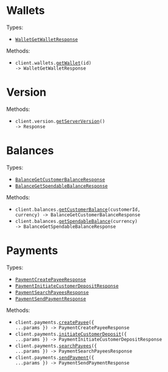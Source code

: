 # Wallets

Types:

- <code><a href="./src/resources/wallets.ts">WalletGetWalletResponse</a></code>

Methods:

- <code title="get /wallets/{id}">client.wallets.<a href="./src/resources/wallets.ts">getWallet</a>(id) -> WalletGetWalletResponse</code>

# Version

Methods:

- <code title="get /version">client.version.<a href="./src/resources/version.ts">getServerVersion</a>() -> Response</code>

# Balances

Types:

- <code><a href="./src/resources/balances.ts">BalanceGetCustomerBalanceResponse</a></code>
- <code><a href="./src/resources/balances.ts">BalanceGetSpendableBalanceResponse</a></code>

Methods:

- <code title="get /balances/customers/{customerId}/currencies/{currency}">client.balances.<a href="./src/resources/balances.ts">getCustomerBalance</a>(customerId, currency) -> BalanceGetCustomerBalanceResponse</code>
- <code title="get /balances/currencies/{currency}">client.balances.<a href="./src/resources/balances.ts">getSpendableBalance</a>(currency) -> BalanceGetSpendableBalanceResponse</code>

# Payments

Types:

- <code><a href="./src/resources/payments.ts">PaymentCreatePayeeResponse</a></code>
- <code><a href="./src/resources/payments.ts">PaymentInitiateCustomerDepositResponse</a></code>
- <code><a href="./src/resources/payments.ts">PaymentSearchPayeesResponse</a></code>
- <code><a href="./src/resources/payments.ts">PaymentSendPaymentResponse</a></code>

Methods:

- <code title="post /payments/destinations">client.payments.<a href="./src/resources/payments.ts">createPayee</a>({ ...params }) -> PaymentCreatePayeeResponse</code>
- <code title="post /payments/customer-deposit-link">client.payments.<a href="./src/resources/payments.ts">initiateCustomerDeposit</a>({ ...params }) -> PaymentInitiateCustomerDepositResponse</code>
- <code title="get /payments/search-destinations">client.payments.<a href="./src/resources/payments.ts">searchPayees</a>({ ...params }) -> PaymentSearchPayeesResponse</code>
- <code title="post /payments/send-payment">client.payments.<a href="./src/resources/payments.ts">sendPayment</a>({ ...params }) -> PaymentSendPaymentResponse</code>
